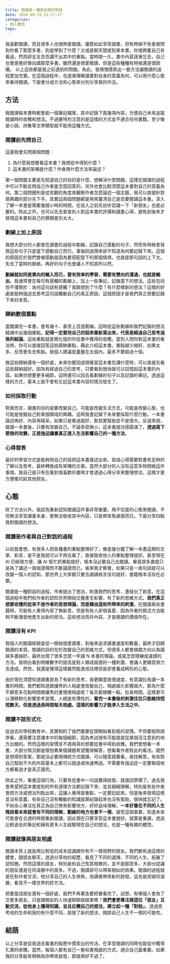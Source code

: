 ```yaml
---
title: 閱讀是一種朋友間的對話
date: 2024-09-29 22:17:17
categories:
- 個人體悟
tags:
---
```

我喜歡閱讀，而且很多人也很熱愛閱讀。儘管如此享受讀書，但有時候不免會被問到你看了那麼多書，到底學到了什麼？又或是聊天間提到某本書，你很興奮自己有看過，然而卻支支吾吾講不出其中的重點。當時間一久，書中內容逐漸忘去，自己也會感覺好像白讀那麼多書。雖然還是很愛閱讀，但是這些種種有時候還是很困擾。
以上這些都是我之前遇到的問題。為此，我慢慢摸索出一套方法讓閱讀的過程更加充實。在這個過程中，也逐漸理解讀書對自身的意義為何，可以用什麼心態來看待閱讀。下面會分成方法和心態來分別分享我的作法。

## 方法

我閱讀每本書時都會創一個筆記檔案，其中記錄下面幾項內容，方便自己未來追蹤閱讀時的收穫和想法。不過要特別注意的是這樣的方式並不適合任何書籍，至少像是小說、詩集等文學類型就不能用這種方式。

### 閱讀前先問自己

這邊我會先問兩個問題：

1. 為什麼我想要看這本書？我想從中得到什麼？
2. 這本書的架構是什麼？作者用什麼方法來論述？

第一個問題主要是先知道自己的目的是什麼、想解決什麼問題。這樣在閱讀的過程中可以不斷反問自己作者是怎麼回答的。另外也會比較清楚這本書對自己的意義為何。第二個問題則是從宏觀的角度來觀察作者怎麼論述一個主題，我可以直接針對感興趣的部分先下手。其實這兩個問題都是用來釐清自己是否要閱讀這本書。深入了解一本書是需要幾個小時的時間，在投入之前先初步認識一下「新朋友」也是必要的。除此之外，也可以先去查查別人對這本書的評價和讀書心得，避免到後來才發現這本書和自己的預期差別太大。

### 劃線上加上原因

我想大部分的人都會在讀書的過程中劃線，記錄自己感動的句子。然而有時候會發現這些句子只是當下感動自己而已，事後回過頭來卻不知道為何要記錄下來。這個的原因在於我們會被感動是因為要搭配當下的那個情境，也就是那句話的上下文。失去了當時的脈絡，再好的句子也會讓人不知其所以然。

**劃線就如同是單向的輸入而已，要有效率的學習，需要有雙向的溝通，也就是輸出**。我通常會在每句有感觸的劃線上，加上一些筆記，記錄當下的想法。這些包括但不僅限於：為何這句話有感觸？我聯想到了什麼？有什麼樣新的想法？這樣的好處是能夠強迫去思考這句話觸動自己的真正原因，這個原因才是我們真正想要記錄下來的本質。

### 歸納數個重點

當閱讀完一本書，會有幾十、甚至上百道劃線。這時從這些劃線和我們記錄的想法精煉中出幾個重點。**記得一定要用自己的話來重新寫出來，代表是經過自己思考過後的結論**。這些重點就是簡化版的你從書中獲得的收穫。當別人問你對這本書的看法時，你可以直接回答這些歸納重點，藉此介紹這本書。重點越少越好，如果太多，反而會失去焦點。我個人建議是盡量在五個內，最多不要超過十個。

做這些歸納還有一個好處，未來你要回過頭複習這本書在講什麼時，可以直接先看這些歸納就好。因為有經過自己的思考，只要看到很快就可以回憶起這本書的內容。如果你想要更多細節，這時還可以回去看劃線的句子以及記錄的筆記。透過這樣的方式，基本上就不會有忘記這本書內容的情況發生了。

### 如何採取行動

對我而言，讀書的目的是要改變自己。可能是改變生活方式，可能是改變心態，也可能是發掘自己對某個領域的興趣。這時我會記錄下未來要採取什麼行動。一本書論述再好、內容再精采，如果只是看過就好，那其實幫助並不是很大。反過來說，閱讀一本書後，只要有改變自己，不論多麼微小，這本書就功德圓滿了。**透過寫下要做的改變，正是強迫讓書真正進入生活影響自己的一種方法**。

### 心得發表

最好的學習方式是能夠用自己的話把這本書複述出來。寫成心得需要對書有足夠的了解以及思考，最終轉換成有架構的文章。當然大部分的人沒有這麼多時間做這件事情。我自己是只有在看到很喜歡的書時才會透過心得分享來整理想法，這樣才更方便推坑給其他朋友。

## 心態

除了方法以外，我認為重新認知閱讀這件事非常重要。用不恰當的心態來閱讀，不但無法享受讀書本身，更無法吸收其中內容，只是帶來焦慮感而已。下面分享四點我對閱讀的想法。

### 閱讀是作者與自己對話的過程

以前我會想，有很多人把各種書的重點整理好了，像是幾分鐘了解一本書這類的文章、影音，是不是我就可以不用去看了，直接吸收他人的重點整理就好。甚至現在 AI 已經很方便，讓 AI 幫忙抓重點就好，根本沒必要自己去閱讀。畢竟很多書就只是為了講述一兩個道理而不斷論證而已。後來我才察覺，如果只是一兩句話就可以改變一個人的認知，那世界上大家都只要去讀讀格言佳句就好，書籍根本沒存在必要。

閱讀是一種對話的過程，作者提出了想法，刺激我們的思考，激發出了創意。在這個過程中我們和作者的認知世界開始交疊產生影響，有了新的思維方式。**我們真正想要收穫的從來不是作者的思想理論，而是藉由這些所帶來的刺激**。在閱讀某些書籍時，可能有人覺得內容了無新意，但是有些人卻很喜愛，因為作者的敘述方法能夠不斷激發他產生出新的想法。這些想法而非內容，才是閱讀的價值所在。

### 閱讀沒有 KPI

我個人的閱讀經驗是從一開始很愛讀書，到後來追求讀書速度和數量，最終才回歸閱讀的本質。閱讀的目的在於改變自己的思維方式，但很多人都會搞錯方向以為讀越多書越好。最終出現了很多怎麼一年讀 N 本書的理論，或是怎麼樣練成速讀的方法。我明白看到明確數字的提高是對人類成就感的一種刺激，會讓人更願意努力去達成。然而，我還是覺得這樣雖然能達成目標但是卻會養成畸形的心態。

由於現在清楚知道讀書是為了有新的思考，我更願意放慢速度，有意識拉長讀一本書的時間。我們都知道跟優秀的人相處會改變自己，相處越久影響越大，那為什麼不願意多花點時間跟優秀的書慢慢相處呢？每天都接觸一點，拉長時間，這樣更可以潛移默化影響思考習慣。人總是有慣性的，**看完一本書後的刺激往往只能維持短短數天，但是透過長時間每天相處，這樣的影響力才能滲入生活之中**。

### 閱讀不該形式化

從過去的學校教育中，其實制約了我們書要從頭開始看到尾的習慣。不但要按照順序看，還需要注意課本中的每個細節，因為考試很有可能就是從某個沒注意到的地方出題的。然而這樣的習慣並不適用真的想要從書中得到收穫。我們會想看一本書，大部分情況都是懷抱著某個課題希望獲得解答，想看看作者對此的看法。既然是想得到答案，那就沒必要用傳統方式閱讀，可以隨意跳著看，尋找解答。有些對自己幫助不大的內容基本上都可以跳過或快速帶過。不需要有強迫症一定要每個地方都看過才是真正讀完。

除此之外，看書這個行為，只要有從書中一句話獲得啟發，就值回票價了。過去我會希望把這本書提到的所有道理方法都記錄下來，並且細細理解。特別是有些作者會把方法或想法列點出來，這讓人覺得是重點，一定要記起來。但是後來發現這樣並沒有意義，有些自己沒有觸動的知識就算紀錄起來也沒有幫助，很快就忘記了。不如全心專注在真正為自己帶來影響地方，好好品味理解。**一本好書在不同的人生階段看本來就會有不同的理解，劃線的地方也會不一樣**。接受這個事實，知道未來可能會在合適的時間重新閱讀，因此現在只要享受這本書就好。就算是重讀，透過比較過去的筆記和擁有更多人生經驗現在自己的想法，也是一種有趣的體悟。

### 閱讀就像與朋友相處

閱讀本質上就是用比較低的成本認識跟你有不一樣視野的朋友。我們都有過這樣的體會，跟朋友聊天，透過分享他的經歷，看見了不同的選擇、不同的人生，拓展了認知圈。然而這樣的朋友，特別是和自己性質相異的，並不是那麼多，大部分認識的朋友還是在同溫層中的居多。不過，閱讀卻可以帶來相似的效果。閱讀的過程就是在和作者交流，他分享自己的人生視角，為讀者帶來新的啟發。這也是突破同溫層，看見不一樣世界的好方法。

把書當成朋友還有一個好處，我們不再著急要把書看完了。試想，有哪個人會為了交更多朋友，只是跟眼前的人快速聊聊就結束嗎？**我們會更專注跟這位「朋友」互動交流，從他身上獲得知識，並且反饋自己的想法，建立起一種「對話」**。透過思考他的生命和我的有什麼不同，啟發了新的想法，開啟自己人生不一樣的可能性。

## 結語

以上分享是從我過去看書的經歷中摸索出的作法，在享受閱讀的同時也能從中獲得扎實的收穫。當然，每個人都有自己一套和書相處的方式，適合自己最重要。如果我的分享能有稍稍為你帶來啟發，那就再好不過了。
